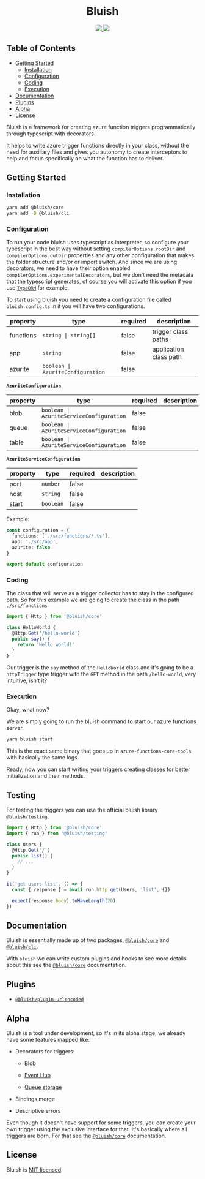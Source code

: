 <h1 align="center">Bluish</h1>

<p align="center">
  <a href="https://www.npmjs.com/package/@bluish/core">
    <img src="https://img.shields.io/npm/v/@bluish/core?style=for-the-badge">
  </a>
  <img src="https://img.shields.io/github/actions/workflow/status/its-bluish/bluish/ci.yml?branch=main&label=CI&style=for-the-badge">
</p>

## Table of Contents

  - [Getting Started](#getting-started)
    - [Installation](#Installation)
    - [Configuration](#configuration)
    - [Coding](#coding)
    - [Execution](#Execution)
  - [Documentation](#documentation)
  - [Plugins](#plugins)
  - [Alpha](#alpha)
  - [License](#license)

Bluish is a framework for creating azure function triggers programmatically through typescript with decorators.

It helps to write azure trigger functions directly in your class, without the need for auxiliary files and gives you autonomy to create interceptors to help and focus specifically on what the function has to deliver.

## Getting Started

### Installation

```sh
yarn add @bluish/core
yarn add -D @bluish/cli
```

### Configuration

To run your code bluish uses typescript as interpreter, so configure your typescript in the best way without setting `compilerOptions.rootDir` and `compilerOptions.outDir` properties and any other configuration that makes the folder structure and/or or import switch. And since we are using decorators, we need to have their option enabled `compilerOptions.experimentalDecorators`, but we don't need the metadata that the typescript generates, of course you will activate this option if you use [`TypeORM`](https://github.com/typeorm/typeorm) for example.

To start using bluish you need to create a configuration file called `bluish.config.ts` in it you will have two configurations.

|property  |type                             |required |description            |
|----------|---------------------------------|---------|-----------------------|
|functions |`string \| string[]`             |false    |trigger class paths    |
|app       |`string`                         |false    |application class path |
|azurite   |`boolean \| AzuriteConfiguration` |false    |                       |

**`AzuriteConfiguration`**

|property  |type                                    |required |description            |
|----------|----------------------------------------|---------|-----------------------|
|blob      |`boolean \| AzuriteServiceConfiguration` |false    |                       |
|queue     |`boolean \| AzuriteServiceConfiguration` |false    |                       |
|table     |`boolean \| AzuriteServiceConfiguration` |false    |                       |

**`AzuriteServiceConfiguration`**

|property  |type                                    |required |description            |
|----------|----------------------------------------|---------|-----------------------|
|port      |`number`                                |false    |                       |
|host      |`string`                                |false    |                       |
|start     |`boolean`                               |false    |                       |


Example:

```ts
const configuration = {
  functions: ['./src/functions/*.ts'],
  app: './src/app',
  azurite: false
}

export default configuration
```

### Coding

The class that will serve as a trigger collector has to stay in the configured path. So for this example we are going to create the class in the path `./src/functions`

```ts
import { Http } from '@bluish/core'

class HelloWorld {
  @Http.Get('/hello-world')
  public say() {
    return 'Hello world!'
  }
}
```

Our trigger is the `say` method of the `HelloWorld` class and it's going to be a `httpTrigger` type trigger with the `GET` method in the path `/hello-world`, very intuitive, isn't it?

### Execution

Okay, what now?

We are simply going to run the bluish command to start our azure functions server.

```sh
yarn bluish start
```

This is the exact same binary that goes up in `azure-functions-core-tools` with basically the same logs.

Ready, now you can start writing your triggers creating classes for better initialization and their methods.

## Testing

For testing the triggers you can use the official bluish library `@bluish/testing`.

```ts
import { Http } from '@bluish/core'
import { run } from '@bluish/testing'

class Users {
  @Http.Get('/')
  public list() {
    // ...
  }
}

it('get users list', () => {
  const { response } = await run.http.get(Users, 'list', {})

  expect(response.body).toHaveLength(20)
})
```

## Documentation

Bluish is essentially made up of two packages, [`@bluish/core`](./packages/core) and [`@bluish/cli`](./packages/cli).

With `bluish` we can write custom plugins and hooks to see more details about this see the [`@bluish/core`](./packages/core) documentation.

## Plugins

  - [`@bluish/plugin-urlencoded`](./plugins/urlencoded)

## Alpha

Bluish is a tool under development, so it's in its alpha stage, we already have some features mapped like:

- Decorators for triggers:

  - [Blob](https://learn.microsoft.com/en-us/azure/azure-functions/functions-bindings-storage-blob)

  - [Event Hub](https://learn.microsoft.com/en-us/azure/azure-functions/functions-bindings-event-hubs)

  - [Queue storage](https://learn.microsoft.com/en-us/azure/azure-functions/functions-bindings-storage-queue)

- Bindings merge

- Descriptive errors

Even though it doesn't have support for some triggers, you can create your own trigger using the exclusive interface for that. It's basically where all triggers are born. For that see the [`@bluish/core`](./packages/core) documentation.
## License

Bluish is [MIT licensed](./LICENSE).
